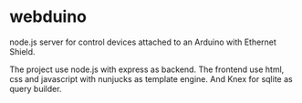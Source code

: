 # webduino
node.js server for control devices attached to an Arduino with Ethernet Shield.

The project use node.js with express as backend. The frontend use html, css and javascript with nunjucks as template engine. And Knex for sqlite as query builder.


